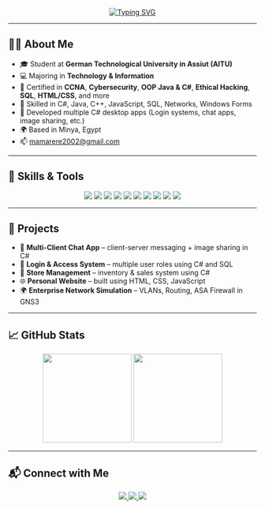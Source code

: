 
<p align="center">
  <a href="https://git.io/typing-svg">
    <img src="https://readme-typing-svg.demolab.com?font=Fira+Code&pause=1000&center=true&width=435&lines=Hello..+I'm+Mario+Wageh;Technology+&+Information+Student;NTI+%2F+CCNA+Certified;C%23%2C+Networks%2C+Security+%26+Desktop+Developer;Always+learning+new+tech" alt="Typing SVG" />
  </a>
</p>

---

## 👨‍💻 About Me

- 🎓 Student at **German Technological University in Assiut (AITU)**
- 💻 Majoring in **Technology & Information**
- 🏅 Certified in **CCNA**, **Cybersecurity**, **OOP Java & C#**, **Ethical Hacking**, **SQL**, **HTML/CSS**, and more
- 💬 Skilled in C#, Java, C++, JavaScript, SQL, Networks, Windows Forms
- 🔧 Developed multiple C# desktop apps (Login systems, chat apps, image sharing, etc.)
- 🌍 Based in Minya, Egypt
- 📫 mamarere2002@gmail.com

---

## 🧠 Skills & Tools

<p align="center">
  <img src="https://img.shields.io/badge/-C%23-239120?style=flat&logo=c-sharp&logoColor=white"/>
  <img src="https://img.shields.io/badge/-C++-00599C?style=flat&logo=c%2B%2B&logoColor=white"/>
  <img src="https://img.shields.io/badge/-Java-007396?style=flat&logo=java&logoColor=white"/>
  <img src="https://img.shields.io/badge/-HTML5-E34F26?style=flat&logo=html5&logoColor=white"/>
  <img src="https://img.shields.io/badge/-CSS3-1572B6?style=flat&logo=css3&logoColor=white"/>
  <img src="https://img.shields.io/badge/-JavaScript-F7DF1E?style=flat&logo=javascript&logoColor=black"/>
  <img src="https://img.shields.io/badge/-SQL-003B57?style=flat&logo=postgresql&logoColor=white"/>
  <img src="https://img.shields.io/badge/-Windows%20Forms-0078D4?style=flat&logo=windows&logoColor=white"/>
  <img src="https://img.shields.io/badge/-Git-F05032?style=flat&logo=git&logoColor=white"/>
  <img src="https://img.shields.io/badge/-GitHub-181717?style=flat&logo=github&logoColor=white"/>
</p>

---

## 🚀 Projects

- 💬 **Multi-Client Chat App** – client-server messaging + image sharing in C#
- 🔐 **Login & Access System** – multiple user roles using C# and SQL
- 🛒 **Store Management** – inventory & sales system using C#
- 🌐 **Personal Website** – built using HTML, CSS, JavaScript
- 🌍 **Enterprise Network Simulation** – VLANs, Routing, ASA Firewall in GNS3

---

## 📈 GitHub Stats

<p align="center">
  <img src="https://github-readme-stats.vercel.app/api?username=mamariooo&show_icons=true&theme=tokyonight&count_private=true" height="180em"/>
  <img src="https://github-readme-stats.vercel.app/api/top-langs/?username=mamariooo&layout=compact&theme=tokyonight" height="180em"/>
</p>

---

## 📬 Connect with Me

<p align="center">
  <a href="mailto:mamarere2002@gmail.com">
    <img src="https://img.shields.io/badge/gmail-%23EA4335.svg?style=flat&logo=gmail&logoColor=white"/>
  </a>
  <a href="https://github.com/mamariooo">
    <img src="https://img.shields.io/badge/github-%23181717.svg?style=flat&logo=github&logoColor=white"/>
  </a>
  <a href="https://www.linkedin.com/in/engmariowageh/">
    <img src="https://img.shields.io/badge/linkedin-%230A66C2.svg?style=flat&logo=linkedin&logoColor=white"/>
  </a>
</p>
